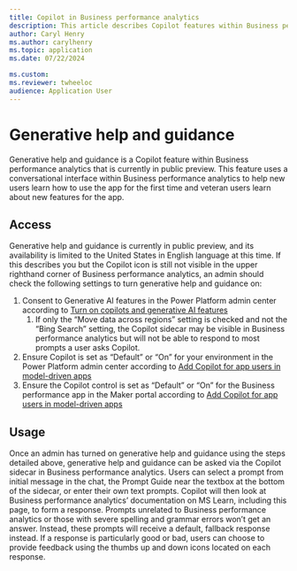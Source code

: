```yaml
---
title: Copilot in Business performance analytics
description: This article describes Copilot features within Business performance analytics
author: Caryl Henry
ms.author: carylhenry
ms.topic: application
ms.date: 07/22/2024

ms.custom:
ms.reviewer: twheeloc 
audience: Application User
---
```


# Generative help and guidance

Generative help and guidance is a Copilot feature within Business performance analytics that is currently in public preview. This feature uses a conversational interface within Business performance analytics to help new users learn how to use the app for the first time and veteran users learn about new features for the app.

## Access

Generative help and guidance is currently in public preview, and its availability is limited to the United States in English language at this time. If this describes you but the Copilot icon is still not visible in the upper righthand corner of Business performance analytics, an admin should check the following settings to turn generative help and guidance on:
1.	Consent to Generative AI features in the Power Platform admin center according to [Turn on copilots and generative AI features
](https://learn.microsoft.com/en-us/power-platform/admin/geographical-availability-copilot#turn-on-copilots-and-generative-ai-features-1)
    1.	If only the “Move data across regions” setting is checked and not the “Bing Search” setting, the Copilot sidecar may be visible in Business performance analytics but will not be able to respond to most prompts a user asks Copilot. 
3.	Ensure Copilot is set as “Default” or “On” for your environment in the Power Platform admin center according to [Add Copilot for app users in model-driven apps
](https://learn.microsoft.com/en-us/power-apps/maker/model-driven-apps/add-ai-copilot#enable-copilot-for-model-driven-apps-feature-for-your-environment)
4.	Ensure the Copilot control is set as “Default” or “On” for the Business performance app in the Maker portal according to [Add Copilot for app users in model-driven apps
](https://learn.microsoft.com/en-us/power-apps/maker/model-driven-apps/add-ai-copilot#disable-copilot-for-a-model-driven-app)

## Usage
Once an admin has turned on generative help and guidance using the steps detailed above, generative help and guidance can be asked via the Copilot sidecar in Business performance analytics. Users can select a prompt from initial message in the chat, the Prompt Guide near the textbox at the bottom of the sidecar, or enter their own text prompts. Copilot will then look at Business performance analytics’ documentation on MS Learn, including this page, to form a response. Prompts unrelated to Business performance analytics or those with severe spelling and grammar errors won’t get an answer. Instead, these prompts will receive a default, fallback response instead. If a response is particularly good or bad, users can choose to provide feedback using the thumbs up and down icons located on each response.   
